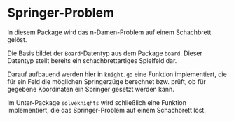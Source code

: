 # Springer-Problem

In diesem Package wird das n-Damen-Problem auf einem Schachbrett gelöst.

Die Basis bildet der `Board`-Datentyp aus dem Package `board`.
Dieser Datentyp stellt bereits ein schachbrettartiges Spielfeld dar.

Darauf aufbauend werden hier in `knight.go` eine Funktion implementiert, die für ein Feld die möglichen Springerzüge berechnet bzw. prüft, ob für gegebene Koordinaten ein Springer gesetzt werden kann.

Im Unter-Package `solveknights` wird schließlich eine Funktion implementiert, die das Springer-Problem auf einem Schachbrett löst.
